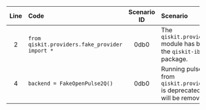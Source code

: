 | Line | Code | Scenario ID | Scenario | Artifact | Refactoring |
| :--: | :--- | :---------: | :------- | :------- | :---------- |
| 2 | `from qiskit.providers.fake_provider import *` | 0db0 | The `qiskit.providers.fake_provider` module has been migrated to the `qiskit-ibm-runtime` Python package. | `qiskit.providers.fake_provider` | `from qiskit_ibm_runtime.fake_provider import FakeProvider, FakeSherbrooke` |
| 4 | `backend = FakeOpenPulse2Q()` | 0db0 | Running pulse jobs on backends from `qiskit.providers.fake_provider` is deprecated, and all support will be removed in Qiskit 1.0. | `FakeOpenPulse2Q` | `from qiskit_ibm_runtime.fake_provider import FakeProvider, FakeSherbrooke` |